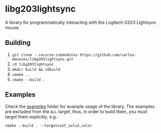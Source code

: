 # libg203lightsync

A library for programmatically interacting with the Logitech G203 Lightsync mouse.

## Building

1. `git clone --recurse-submodules https://github.com/carlos-menezes/libg203lightsync.git`
2. `cd libg203lightsync`
3. `mkdir build && cdbuild`
4. `cmake ..`
5. `cmake --build .`


## Examples
Check the [examples](/examples) folder for example usage of the library.  The examples are excluded from the `ALL` target, thus, in order to build them, you must target them explicitly, e.g.:

```shell
cmake --build . --target=set_solid_color
```

